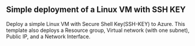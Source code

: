 ##  Simple deployment of a Linux VM with SSH KEY

Deploy a simple Linux VM with Secure Shell Key(SSH-KEY) to Azure. This template also deploys a 
Resource group,
Virtual network (with one subnet),
Public IP,
and a Network Interface.
